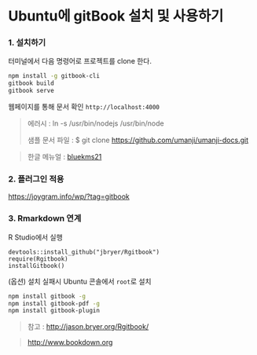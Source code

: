 # Ubuntu에 gitBook 설치 및 사용하기


### 1. 설치하기


터미널에서 다음 명령어로 프로젝트를 clone 한다.

```bash 
npm install -g gitbook-cli
gitbook build
gitbook serve
```
웹페이지를 통해 문서 확인 `http://localhost:4000`
> 에러시 : ln -s /usr/bin/nodejs /usr/bin/node
> 
> 샘플 문서 파일 : $ git clone https://github.com/umanji/umanji-docs.git

> 한글 메뉴얼 : [bluekms21](https://bluekms21.gitbooks.io/gitbookhelp_kr/content/)

### 2. 플러그인 적용

https://joygram.info/wp/?tag=gitbook

### 3. Rmarkdown 연계

R Studio에서 실행 
```
devtools::install_github("jbryer/Rgitbook")
require(Rgitbook)
installGitbook()
```

(옵션) 설치 실패시 Ubuntu 콘솔에서 `root`로 설치 
```bash
npm install gitbook -g
npm install gitbook-pdf -g
npm install gitbook-plugin
```

> 참고 : http://jason.bryer.org/Rgitbook/

> http://www.bookdown.org 